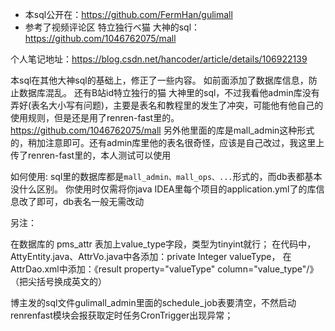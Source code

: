 - 本sql公开在：https://github.com/FermHan/gulimall
- 参考了视频评论区 特立独行ベ猫 大神的sql：https://github.com/1046762075/mall

个人笔记地址：https://blog.csdn.net/hancoder/article/details/106922139


本sql在其他大神sql的基础上，修正了一些内容。
如前面添加了数据库信息，防止数据库混乱。
还有B站id特立独行的猫 大神里的sql，不过我看他admin库没有弄好(表名大小写有问题)，主要是表名和教程里的发生了冲突，可能他有他自己的使用规则，但是还是用了renren-fast里的。https://github.com/1046762075/mall
另外他里面的库是mall_admin这种形式的，稍加注意即可。还有admin库里他的表名很奇怪，应该是自己改过，我这里上传了renren-fast里的，本人测试可以使用

如何使用:
sql里的数据库都是`mall_admin、mall_ops、...`形式的，而db表都基本没什么区别。
你使用时仅需将你java IDEA里每个项目的application.yml了的库信息改了即可，db表名一般无需改动

另注：

在数据库的 pms_attr 表加上value_type字段，类型为tinyint就行；
在代码中，AttyEntity.java、AttrVo.java中各添加：private Integer valueType，
在AttrDao.xml中添加：《result property="valueType" column="value_type"/》  （把尖括号换成英文的）


博主发的sql文件gulimall_admin里面的schedule_job表要清空，不然启动renrenfast模块会报获取定时任务CronTrigger出现异常；


